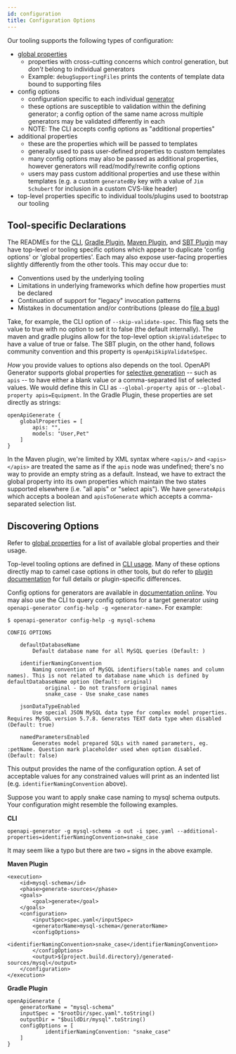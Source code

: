 ```yaml
---
id: configuration
title: Configuration Options
---
```


Our tooling supports the following types of configuration:

* [global properties](./global-properties.md)
  - properties with cross-cutting concerns which control generation, but  _don't_ belong to individual generators
  - Example: `debugSupportingFiles` prints the contents of template data bound to supporting files
* config options
  - configuration specific to each individual [generator](./generators/README.md)
  - these options are susceptible to validation within the defining generator; a config option of the same name across multiple generators may be validated differently in each
  - NOTE: The CLI accepts config options as "additional properties"
* additional properties
  - these are the properties which will be passed to templates
  - generally used to pass user-defined properties to custom templates
  - many config options may also be passed as additional properties, however generators will read/modify/rewrite config options
  - users may pass custom additional properties and use these within templates (e.g. a custom `generatedBy` key with a value of `Jim Schubert` for inclusion in a custom CVS-like header)
* top-level properties specific to individual tools/plugins used to bootstrap our tooling

## Tool-specific Declarations

The READMEs for the [CLI](https://openapi-generator.tech/docs/usage#generate), [Gradle Plugin](https://github.com/OpenAPITools/openapi-generator/tree/master/modules/openapi-generator-maven-plugin), [Maven Plugin](https://github.com/OpenAPITools/openapi-generator/tree/master/modules/openapi-generator-maven-plugin), and [SBT Plugin](https://github.com/OpenAPITools/sbt-openapi-generator/blob/master/README.md) may have top-level or tooling specific options which appear to duplicate 'config options' or 'global properties'. Each may also expose user-facing properties slightly differently from the other tools. This may occur due to:

* Conventions used by the underlying tooling
* Limitations in underlying frameworks which define how properties must be declared
* Continuation of support for "legacy" invocation patterns
* Mistakes in documentation and/or contributions (please do [file a bug](https://github.com/OpenAPITools/openapi-generator/issues/new?assignees=&labels=Issue%3A+Bug&template=bug_report.md&title=%5BBUG%5D+Issue+with+options))

Take, for example, the CLI option of `--skip-validate-spec`. This flag sets the value to true with no option to set it to false (the default internally). The maven and gradle plugins allow for the top-level option `skipValidateSpec` to have a value of true or false. The SBT plugin, on the other hand, follows community convention and this property is `openApiSkipValidateSpec`.

_How_ you provide values to options also depends on the tool. OpenAPI Generator supports global properties for [selective generation](https://openapi-generator.tech/docs/customization/#selective-generation) -- such as `apis` -- to have either a blank value or a comma-separated list of selected values. We would define this in CLI as `--global-property apis` or `--global-property apis=Equipment`. In the Gradle Plugin, these properties are set directly as strings:

```
openApiGenerate {
    globalProperties = [
        apis: "",
        models: "User,Pet"
    ]
}
```

In the Maven plugin, we're limited by XML syntax where `<apis/>` and `<apis></apis>` are treated the same as if the `apis` node was undefined; there's no way to provide an empty string as a default. Instead, we have to extract the global property into its own properties which maintain the two states supported elsewhere (i.e. "all apis" or "select apis"). We have `generateApis` which accepts a boolean and `apisToGenerate` which accepts a comma-separated selection list.

## Discovering Options

Refer to [global properties](./global-properties.md) for a list of available global properties and their usage.

Top-level tooling options are defined in [CLI usage](https://openapi-generator.tech/docs/usage/#generate). Many of these options directly map to camel case options in other tools, but do refer to [plugin documentation](https://openapi-generator.tech/docs/plugins) for full details or plugin-specific differences.

Config options for generators are available in [documentation online](https://openapi-generator.tech/docs/generators). You may also use the CLI to query config options for a target generator using `openapi-generator config-help -g <generator-name>`. For example:

```
$ openapi-generator config-help -g mysql-schema

CONFIG OPTIONS

	defaultDatabaseName
	    Default database name for all MySQL queries (Default: )

	identifierNamingConvention
	    Naming convention of MySQL identifiers(table names and column names). This is not related to database name which is defined by defaultDatabaseName option (Default: original)
	        original - Do not transform original names
	        snake_case - Use snake_case names

	jsonDataTypeEnabled
	    Use special JSON MySQL data type for complex model properties. Requires MySQL version 5.7.8. Generates TEXT data type when disabled (Default: true)

	namedParametersEnabled
	    Generates model prepared SQLs with named parameters, eg. :petName. Question mark placeholder used when option disabled. (Default: false)
```

This output provides the name of the configuration option. A set of acceptable values for any constrained values will print as an indented list (e.g. `identifierNamingConvention` above).

Suppose you want to apply snake case naming to mysql schema outputs. Your configuration might resemble the following examples.

**CLI**

```
openapi-generator -g mysql-schema -o out -i spec.yaml --additional-properties=identifierNamingConvention=snake_case
```

It may seem like a typo but there are two `=` signs in the above example.

**Maven Plugin**

```
<execution>
	<id>mysql-schema</id>
	<phase>generate-sources</phase>
	<goals>
		<goal>generate</goal>
	</goals>
	<configuration>
		<inputSpec>spec.yaml</inputSpec>
		<generatorName>mysql-schema</generatorName>
		<configOptions>
			<identifierNamingConvention>snake_case</identifierNamingConvention>
		</configOptions>
		<output>${project.build.directory}/generated-sources/mysql</output>
	</configuration>
</execution>
```

**Gradle Plugin**

```
openApiGenerate {
    generatorName = "mysql-schema"
    inputSpec = "$rootDir/spec.yaml".toString()
    outputDir = "$buildDir/mysql".toString()
    configOptions = [
            identifierNamingConvention: "snake_case"
    ]
}
```

